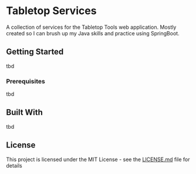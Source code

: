 # Tabletop Services
A collection of services for the Tabletop Tools web application. Mostly created so I can brush up my Java skills and practice using SpringBoot.


## Getting Started

tbd


### Prerequisites

tbd

## Built With

tbd

## License

This project is licensed under the MIT License - see the [LICENSE.md](LICENSE.md) file for details